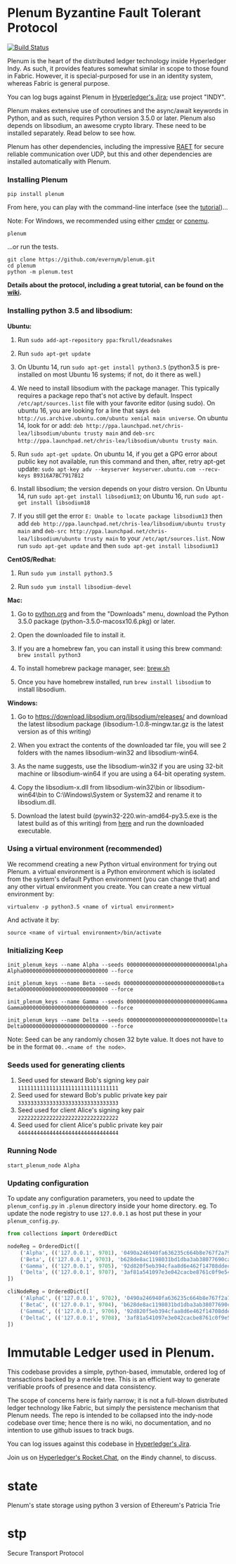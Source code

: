 # Plenum Byzantine Fault Tolerant Protocol    

[![Build Status](https://jenkins.evernym.com/buildStatus/icon?job=Plenum/master)](https://jenkins.evernym.com/job/Plenum/job/master/)    

Plenum is the heart of the distributed ledger technology inside Hyperledger
Indy. As such, it provides features somewhat similar in scope to those
found in Fabric. However, it is special-purposed for use in an identity
system, whereas Fabric is general purpose.

You can log bugs against Plenum in [Hyperledger's Jira](https://jira.hyperledger.org); use
project "INDY".

Plenum makes extensive use of coroutines and the async/await keywords in
Python, and as such, requires Python version 3.5.0 or later. Plenum also
depends on libsodium, an awesome crypto library. These need to be installed
separately. Read below to see how.

Plenum has other dependencies, including the impressive
[RAET](https://github.com/saltstack/raet) for secure reliable communication
over UDP, but this and other dependencies are installed automatically with
Plenum.

### Installing Plenum

```
pip install plenum
```

From here, you can play with the command-line interface (see the [tutorial](https://github.com/evernym/plenum/wiki))...

Note: For Windows, we recommended using either [cmder](http://cmder.net/) or [conemu](https://conemu.github.io/).

```
plenum
```

...or run the tests.

```
git clone https://github.com/evernym/plenum.git
cd plenum
python -m plenum.test
```

**Details about the protocol, including a great tutorial, can be found on the [wiki](https://github.com/evernym/plenum/wiki).**

### Installing python 3.5 and libsodium:

**Ubuntu:**

1. Run ```sudo add-apt-repository ppa:fkrull/deadsnakes```

2. Run ```sudo apt-get update```

3. On Ubuntu 14, run ```sudo apt-get install python3.5``` (python3.5 is pre-installed on most Ubuntu 16 systems; if not, do it there as well.)

4. We need to install libsodium with the package manager. This typically requires a package repo that's not active by default. Inspect ```/etc/apt/sources.list``` file with your favorite editor (using sudo). On ubuntu 16, you are looking for a line that says ```deb http://us.archive.ubuntu.com/ubuntu xenial main universe```. On ubuntu 14, look for or add: ```deb http://ppa.launchpad.net/chris-lea/libsodium/ubuntu trusty main``` and ```deb-src http://ppa.launchpad.net/chris-lea/libsodium/ubuntu trusty main```.

5. Run ```sudo apt-get update```. On ubuntu 14, if you get a GPG error about public key not available, run this command and then, after, retry apt-get update: ```sudo apt-key adv --keyserver keyserver.ubuntu.com --recv-keys B9316A7BC7917B12```

6. Install libsodium; the version depends on your distro version. On Ubuntu 14, run ```sudo apt-get install libsodium13```; on Ubuntu 16, run ```sudo apt-get install libsodium18```

8. If you still get the error ```E: Unable to locate package libsodium13``` then add ```deb http://ppa.launchpad.net/chris-lea/libsodium/ubuntu trusty main``` and ```deb-src http://ppa.launchpad.net/chris-lea/libsodium/ubuntu trusty main``` to your ```/etc/apt/sources.list```. 
Now run ```sudo apt-get update``` and then ```sudo apt-get install libsodium13``` 

**CentOS/Redhat:**

1. Run ```sudo yum install python3.5```

2. Run ```sudo yum install libsodium-devel```


**Mac:**

1. Go to [python.org](https://www.python.org) and from the "Downloads" menu, download the Python 3.5.0 package (python-3.5.0-macosx10.6.pkg) or later.

2. Open the downloaded file to install it.

3. If you are a homebrew fan, you can install it using this brew command: ```brew install python3```

4. To install homebrew package manager, see: [brew.sh](http://brew.sh/)

5. Once you have homebrew installed, run ```brew install libsodium``` to install libsodium.


**Windows:**

1. Go to https://download.libsodium.org/libsodium/releases/ and download the latest libsodium package (libsodium-1.0.8-mingw.tar.gz is the latest version as of this writing)

2. When you extract the contents of the downloaded tar file, you will see 2 folders with the names libsodium-win32 and libsodium-win64.

3. As the name suggests, use the libsodium-win32 if you are using 32-bit machine or libsodium-win64 if you are using a 64-bit operating system.

4. Copy the libsodium-x.dll from libsodium-win32\bin or libsodium-win64\bin to C:\Windows\System or System32 and rename it to libsodium.dll.

5. Download the latest build (pywin32-220.win-amd64-py3.5.exe is the latest build as of this writing) from  [here](https://sourceforge.net/projects/pywin32/files/pywin32/Build%20220/) and run the downloaded executable.


### Using a virtual environment (recommended)
We recommend creating a new Python virtual environment for trying out Plenum.
a virtual environment is a Python environment which is isolated from the
system's default Python environment (you can change that) and any other
virtual environment you create. You can create a new virtual environment by:
```
virtualenv -p python3.5 <name of virtual environment>
```

And activate it by:

```
source <name of virtual environment>/bin/activate
```


### Initializing Keep
```
init_plenum_keys --name Alpha --seeds 000000000000000000000000000Alpha Alpha000000000000000000000000000 --force
```

```
init_plenum_keys --name Beta --seeds 0000000000000000000000000000Beta Beta0000000000000000000000000000 --force
```

```
init_plenum_keys --name Gamma --seeds 000000000000000000000000000Gamma Gamma000000000000000000000000000 --force
```

```
init_plenum_keys --name Delta --seeds 000000000000000000000000000Delta Delta000000000000000000000000000 --force
```
Note: Seed can be any randomly chosen 32 byte value. It does not have to be in the format `00..<name of the node>`.


### Seeds used for generating clients
1. Seed used for steward Bob's signing key pair ```11111111111111111111111111111111```
2. Seed used for steward Bob's public private key pair ```33333333333333333333333333333333```
3. Seed used for client Alice's signing key pair ```22222222222222222222222222222222```
4. Seed used for client Alice's public private key pair ```44444444444444444444444444444444```


### Running Node

```
start_plenum_node Alpha
```


### Updating configuration
To update any configuration parameters, you need to update the `plenum_config.py` in `.plenum` directory inside your home directory. 
eg. To update the node registry to use `127.0.0.1` as host put these in your `plenum_config.py`.

```python
from collections import OrderedDict

nodeReg = OrderedDict([
    ('Alpha', (('127.0.0.1', 9701), '0490a246940fa636235c664b8e767f2a79e48899324c607d73241e11e558bbd7', 'ea95ae1c913b59b7470443d79a6578c1b0d6e1cad0471d10cee783dbf9fda655')),
    ('Beta', (('127.0.0.1', 9703), 'b628de8ac1198031bd1dba3ab38077690ca9a65aa18aec615865578af309b3fb', '18833482f6625d9bc788310fe390d44dd268427003f9fd91534e7c382501cd3c')),
    ('Gamma', (('127.0.0.1', 9705), '92d820f5eb394cfaa8d6e462f14708ddecbd4dbe0a388fbc7b5da1d85ce1c25a', 'b7e161743144814552e90dc3e1c11d37ee5a488f9b669de9b8617c4af69d566c')),
    ('Delta', (('127.0.0.1', 9707), '3af81a541097e3e042cacbe8761c0f9e54326049e1ceda38017c95c432312f6f', '8b112025d525c47e9df81a6de2966e1b4ee1ac239766e769f19d831175a04264'))
])

cliNodeReg = OrderedDict([
    ('AlphaC', (('127.0.0.1', 9702), '0490a246940fa636235c664b8e767f2a79e48899324c607d73241e11e558bbd7', 'ea95ae1c913b59b7470443d79a6578c1b0d6e1cad0471d10cee783dbf9fda655')),
    ('BetaC', (('127.0.0.1', 9704), 'b628de8ac1198031bd1dba3ab38077690ca9a65aa18aec615865578af309b3fb', '18833482f6625d9bc788310fe390d44dd268427003f9fd91534e7c382501cd3c')),
    ('GammaC', (('127.0.0.1', 9706), '92d820f5eb394cfaa8d6e462f14708ddecbd4dbe0a388fbc7b5da1d85ce1c25a', 'b7e161743144814552e90dc3e1c11d37ee5a488f9b669de9b8617c4af69d566c')),
    ('DeltaC', (('127.0.0.1', 9708), '3af81a541097e3e042cacbe8761c0f9e54326049e1ceda38017c95c432312f6f', '8b112025d525c47e9df81a6de2966e1b4ee1ac239766e769f19d831175a04264'))
])
```

# Immutable Ledger used in Plenum. 

This codebase provides a simple, python-based, immutable, ordered log of transactions 
backed by a merkle tree. This is an efficient way to generate verifiable proofs of presence
and data consistency.

The scope of concerns here is fairly narrow; it is not a full-blown
distributed ledger technology like Fabric, but simply the persistence
mechanism that Plenum needs. The repo is intended to be collapsed into the indy-node codebase
over time; hence there is no wiki, no documentation, and no intention to
use github issues to track bugs.

You can log issues against this codebase in [Hyperledger's Jira](https://jira.hyperledger.org).

Join us on [Hyperledger's Rocket.Chat](http://chat.hyperledger.org), on the #indy
channel, to discuss.

# state
Plenum's state storage using python 3 version of Ethereum's Patricia Trie

# stp
Secure Transport Protocol
